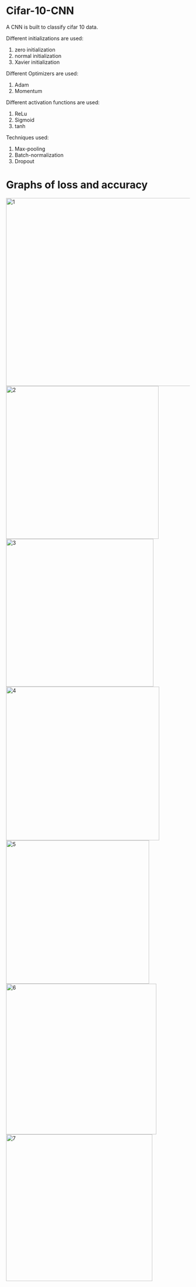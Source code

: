 # Cifar-10-CNN

A CNN is built to classify cifar 10 data.

Different initializations are used: 
1) zero initialization
2) normal initialization
3) Xavier initialization

Different Optimizers are used:
1) Adam 
2) Momentum

Different activation functions are used:
1) ReLu
2) Sigmoid
3) tanh

Techniques used:
1) Max-pooling
2) Batch-normalization 
3) Dropout

# Graphs of loss and accuracy

<img width="514" alt="1" src="https://user-images.githubusercontent.com/38367749/57806187-9f83eb80-772c-11e9-84dc-e131a2b96682.png">

<img width="418" alt="2" src="https://user-images.githubusercontent.com/38367749/57806358-f2f63980-772c-11e9-8de1-f0455a334421.png">

<img width="404" alt="3" src="https://user-images.githubusercontent.com/38367749/57806370-f8538400-772c-11e9-8441-eca0a248769e.png">

<img width="420" alt="4" src="https://user-images.githubusercontent.com/38367749/57806380-fd183800-772c-11e9-8ef2-3d11c41a9ac7.png">

<img width="392" alt="5" src="https://user-images.githubusercontent.com/38367749/57806385-ff7a9200-772c-11e9-8c2b-00030fb81ad4.png">

<img width="412" alt="6" src="https://user-images.githubusercontent.com/38367749/57806386-00132880-772d-11e9-976a-a071021943bb.png">

<img width="401" alt="7" src="https://user-images.githubusercontent.com/38367749/57806387-00abbf00-772d-11e9-8417-aee01894cf65.png">


